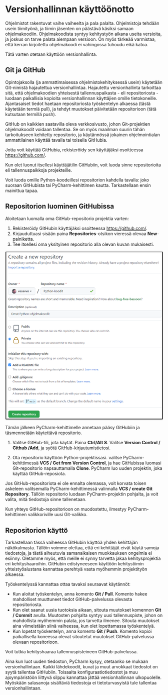 # Versionhallinnan käyttöönotto

Ohjelmistot rakentuvat vaihe vaiheelta ja pala palalta. Ohjelmistoja tehdään usein tiimityönä, ja tiimin jäsenten on päästävä käsiksi
samaan ohjelmakoodiin. Ohjelmakoodista syntyy kehitystyön aikana useita versioita, ja joskus on tarve palata aiempaan versioon. On myös
tärkeää varmistaa, että kerran kirjoitettu ohjelmakoodi ei vahingossa tuhoudu eikä katoa.

Tätä varten otetaan käyttöön versionhallinta.

## Git ja GitHub

Opintojaksolla (ja ammattimaisessa ohjelmistokehityksessä usein) käytetään Git-nimistä hajautettua versionhallintaa.
Hajautettu versionhallinta tarkoittaa sitä, että ohjelmakoodien yhteisestä tallennuspaikasta - eli repositoriosta - 
luodaan paikallisia kopioita versionhallinnan käyttäjien omille tietokoneille.
Ajantasaiset tiedot haetaan repositoriosta työskentelyn alkaessa (tästä käytetään termiä pull), ja tehdyt
muutokset päivitetään repositorioon (tätä kutsutaan termillä push).

GitHub on kaikkien saatavilla oleva verkkosivusto, johon Git-projektien ohjelmakoodit voidaan tallentaa.
Se on myös maailman suurin tähän tarkoitukseen kehitetty repositorio, ja käytännössä jokainen
ohjelmointialan ammattilainen käyttää tavalla tai toisella GitHubia.

Jotta voit käyttää GitHubia, rekisteröidy sen käyttäjäksi osoitteessa https://github.com/.

Kun olet luonut itsellesi käyttäjätilin GitHubiin, voit luoda sinne repositorioita eli tallennuspaikkoja
projekteille.

Voit luoda omille Python-koodeillesi repositorion kahdella tavalla: joko suoraan GitHubista tai PyCharm-kehittimen
kautta. Tarkastellaan ensin mainittua tapaa.

## Repositorion luominen GitHubissa

Aloitetaan luomalla oma GitHub-repositorio projektia varten:

1. Rekisteröidy GitHubin käyttäjäksi osoitteessa https://github.com/.
2. Kirjauduttuasi sisään paina **Repositories**-otsikon vieressä olevaa **New**-painiketta.
3. Tee itsellesi oma yksityinen repositorio alla olevan kuvan mukaisesti.

![Uuden repositorion luonti](img/uusi_repo2.png)

Tämän jälkeen PyCharm-kehittimelle annetaan pääsy GitHubiin ja täsmennetään käytettävä repositorio.

1. Valitse GitHub-tili, jota käytät. Paina **Ctrl/Alt S**. Valitse **Version Control / Github /Add**, ja syötä
GitHub-kirjautumistietosi.

2. Ota repositorio käyttöön Python-projektissasi. valitse PyCharm-kehittimessä **VCS / Get from
Version Control**, ja hae GitHubissa luomasi Git-repositorio napsauttamalla **Clone**. PyCharm luo uuden 
projektin, joka käyttää GitHub-reposiota.

Jos GitHub-repositoriota ei ole ennalta olemassa, voit korvata toisen askeleen valitsemalla PyCharm-kehittimessä valinnalla
**VCS / create Git Repository**. Tällöin repositorio luodaan PyCharm-projektin pohjalta, ja voit valita,
mitä tiedostoja sinne tallenetaan.

Kun yhteys GitHub-repositorioon on muodostettu, ilmestyy PyCharm-kehittimen valikkoriville uusi Git-valikko.

## Repositorion käyttö

Tarkastellaan tässä vaiheessa GitHubin käyttöä yhden kehittäjän näkökulmasta. Tällöin voimme olettaa, että eri kehittäjät
eivät käytä samoja tiedostoja, ja tästä aiheutuvia samanaikaisen muokkauksen ongelmia ei esiinny. Oletamme myös, että
meille ei synny tarvetta jakaa kehitysprojektia eri kehityshaaroihin. GitHubin edistyneeseen
käyttöön kehitystiimin yhteistyöalustana
kannattaa perehtyä vasta myöhemmin projektityön alkaessa.

Työskentelyssä kannattaa ottaa tavaksi seuraavat käytännöt:
- Kun aloitat työskentelyn, anna komento **Git / Pull**. Komento hakee mahdolliset muuttuneet tiedot GitHub-palvelussa olevasta repositoriosta.
- Kun olet saanut uusia tuotoksia aikaan, sitouta muutokset komennon **Git / Commit** avulla. Muutosten pohjalta syntyy uusi
tallennuspiste, johon on mahdollista myöhemmin palata, jos tarvetta ilmenee. Sitouta muutokset aina viimeistään siinä vaiheessa, kun olet lopettamassa
työskentelyä.
- Kun lopetat työskentelyn, anna komento **Git / Push**. Komento kopioi paikallisella koneessa olevat sitoutetut muutokset GitHub-palvelussa
olevaan repositorioon.

Voit tutkia kehityshaaraa tallennuspisteineen GitHub-palvelussa.

Aina kun luot uuden tiedoston, PyCharm kysyy, otetaanko se mukaan versionhallintaan. Kaikki lähdekoodit, kuvat ja muut
arvokkaat tiedostot on syytä tallentaa GitHubiin. Toisaalta konfiguraatiotiedostot ja muu ajoympäristöön liittyvä
silppu kannattaa jättää versionhallinnan ulkopuolelle. Myöskään salasanoja sisältäviä tiedostoja ei tietoturvasyistä
tule tallentaa versionhallintaan.
